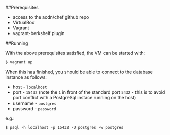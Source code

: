 ##Prerequisites

* access to the aodn/chef github repo
* VirtualBox
* Vagrant
* vagrant-berkshelf plugin

##Running

With the above prerequisites satisfied, the VM can be started with:

    $ vagrant up
    
When this has finished, you should be able to connect to the database instance as follows:

* host - `localhost`
* port - `15432` (note the `1` in front of the standard port `5432` - this is to avoid port conflict with a PostgreSql instace running on the host)
* username - `postgres`
* password - `password`

e.g.:

    $ psql -h localhost -p 15432 -U postgres -w postgres
    

